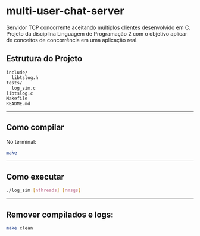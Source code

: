 # multi-user-chat-server

Servidor TCP concorrente aceitando múltiplos clientes desenvolvido em C. Projeto da disciplina Linguagem de Programação 2 com o objetivo aplicar de conceitos de concorrência em uma aplicação real.

## Estrutura do Projeto
```
include/
  libtslog.h
tests/
  log_sim.c
libtslog.c
Makefile
README.md
```
---
## Como compilar

No terminal:

```bash
make
```

---
## Como executar

```bash
./log_sim [nthreads] [nmsgs]
```

---
## Remover compilados e logs:
```bash
make clean
```